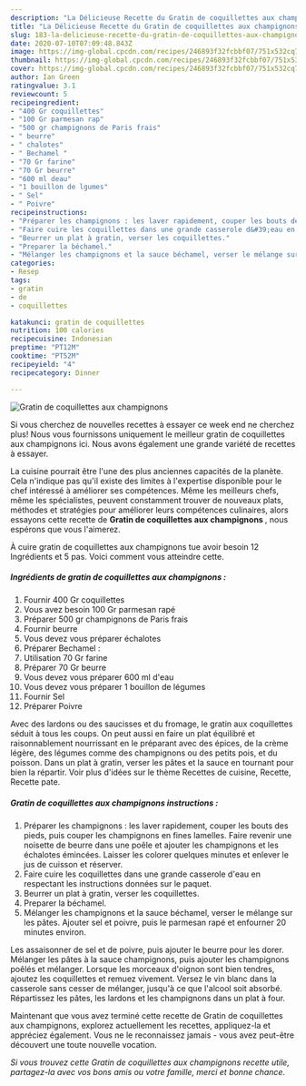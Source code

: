 ```yaml
---
description: "La Délicieuse Recette du Gratin de coquillettes aux champignons"
title: "La Délicieuse Recette du Gratin de coquillettes aux champignons"
slug: 183-la-delicieuse-recette-du-gratin-de-coquillettes-aux-champignons
date: 2020-07-10T07:09:48.843Z
image: https://img-global.cpcdn.com/recipes/246893f32fcbbf07/751x532cq70/gratin-de-coquillettes-aux-champignons-photo-principale-de-la-recette.jpg
thumbnail: https://img-global.cpcdn.com/recipes/246893f32fcbbf07/751x532cq70/gratin-de-coquillettes-aux-champignons-photo-principale-de-la-recette.jpg
cover: https://img-global.cpcdn.com/recipes/246893f32fcbbf07/751x532cq70/gratin-de-coquillettes-aux-champignons-photo-principale-de-la-recette.jpg
author: Ian Green
ratingvalue: 3.1
reviewcount: 5
recipeingredient:
- "400 Gr coquillettes"
- "100 Gr parmesan rap"
- "500 gr champignons de Paris frais"
- " beurre"
- " chalotes"
- " Bechamel "
- "70 Gr farine"
- "70 Gr beurre"
- "600 ml deau"
- "1 bouillon de lgumes"
- " Sel"
- " Poivre"
recipeinstructions:
- "Préparer les champignons : les laver rapidement, couper les bouts des pieds, puis couper les champignons en fines lamelles. Faire revenir une noisette de beurre dans une poêle et ajouter les champignons et les échalotes émincées. Laisser les colorer quelques minutes et enlever le jus de cuisson et réserver."
- "Faire cuire les coquillettes dans une grande casserole d&#39;eau en respectant les instructions données sur le paquet."
- "Beurrer un plat à gratin, verser les coquillettes."
- "Preparer la béchamel."
- "Mélanger les champignons et la sauce béchamel, verser le mélange sur les pâtes. Ajouter sel et poivre, puis le parmesan rapé et enfourner 20 minutes environ."
categories:
- Resep
tags:
- gratin
- de
- coquillettes

katakunci: gratin de coquillettes 
nutrition: 100 calories
recipecuisine: Indonesian
preptime: "PT12M"
cooktime: "PT52M"
recipeyield: "4"
recipecategory: Dinner

---
```



![Gratin de coquillettes aux champignons](https://img-global.cpcdn.com/recipes/246893f32fcbbf07/751x532cq70/gratin-de-coquillettes-aux-champignons-photo-principale-de-la-recette.jpg)

Si vous cherchez de nouvelles recettes à essayer ce week end ne cherchez plus! Nous vous fournissons uniquement le meilleur gratin de coquillettes aux champignons ici. Nous avons également une grande variété de recettes à essayer.

La cuisine pourrait être l'une des plus anciennes capacités de la planète. Cela n'indique pas qu'il existe des limites à l'expertise disponible pour le chef intéressé à améliorer ses compétences. Même les meilleurs chefs, même les spécialistes, peuvent constamment trouver de nouveaux plats, méthodes et stratégies pour améliorer leurs compétences culinaires, alors essayons cette recette de <strong> Gratin de coquillettes aux champignons </strong>, nous espérons que vous l'aimerez.

<!--inarticleads1-->

À cuire gratin de coquillettes aux champignons tue avoir besoin 12 Ingrédients et 5 pas. Voici comment vous atteindre cette.

##### Ingrédients de gratin de coquillettes aux champignons :

1. Fournir 400 Gr coquillettes
1. Vous avez besoin 100 Gr parmesan rapé
1. Préparer 500 gr champignons de Paris frais
1. Fournir  beurre
1. Vous devez vous préparer  échalotes
1. Préparer  Bechamel :
1. Utilisation 70 Gr farine
1. Préparer 70 Gr beurre
1. Vous devez vous préparer 600 ml d&#39;eau
1. Vous devez vous préparer 1 bouillon de légumes
1. Fournir  Sel
1. Préparer  Poivre


Avec des lardons ou des saucisses et du fromage, le gratin aux coquillettes séduit à tous les coups. On peut aussi en faire un plat équilibré et raisonnablement nourrissant en le préparant avec des épices, de la crème légère, des légumes comme des champignons ou des petits pois, et du poisson. Dans un plat à gratin, verser les pâtes et la sauce en tournant pour bien la répartir. Voir plus d&#39;idées sur le thème Recettes de cuisine, Recette, Recette pate. 

<!--inarticleads2-->

##### Gratin de coquillettes aux champignons instructions :

1. Préparer les champignons : les laver rapidement, couper les bouts des pieds, puis couper les champignons en fines lamelles. Faire revenir une noisette de beurre dans une poêle et ajouter les champignons et les échalotes émincées. Laisser les colorer quelques minutes et enlever le jus de cuisson et réserver.
1. Faire cuire les coquillettes dans une grande casserole d&#39;eau en respectant les instructions données sur le paquet.
1. Beurrer un plat à gratin, verser les coquillettes.
1. Preparer la béchamel.
1. Mélanger les champignons et la sauce béchamel, verser le mélange sur les pâtes. Ajouter sel et poivre, puis le parmesan rapé et enfourner 20 minutes environ.


Les assaisonner de sel et de poivre, puis ajouter le beurre pour les dorer. Mélanger les pâtes à la sauce champignons, puis ajouter les champignons poêlés et mélanger. Lorsque les morceaux d&#39;oignon sont bien tendres, ajoutez les coquillettes et remuez vivement. Versez le vin blanc dans la casserole sans cesser de mélanger, jusqu&#39;à ce que l&#39;alcool soit absorbé. Répartissez les pâtes, les lardons et les champignons dans un plat à four. 

<!--inarticleads1-->

<p>
Maintenant que vous avez terminé cette recette de Gratin de coquillettes aux champignons, explorez actuellement les recettes, appliquez-la et appréciez également. Vous ne le reconnaissez jamais - vous avez peut-être découvert une toute nouvelle vocation.
</p>

<p>
<i>Si vous trouvez cette Gratin de coquillettes aux champignons recette utile, partagez-la avec vos bons amis ou votre famille, merci et bonne chance.</i>
</p>

